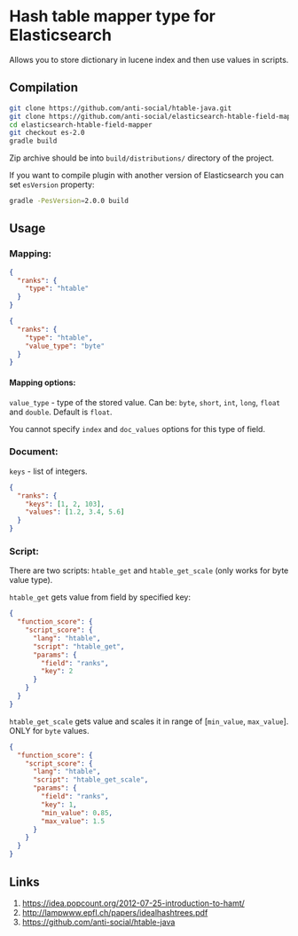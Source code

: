 # Hash table mapper type for Elasticsearch

Allows you to store dictionary in lucene index and then use values in scripts.

## Compilation

```bash
git clone https://github.com/anti-social/htable-java.git
git clone https://github.com/anti-social/elasticsearch-htable-field-mapper.git
cd elasticsearch-htable-field-mapper
git checkout es-2.0
gradle build
```

Zip archive should be into `build/distributions/` directory of the project.

If you want to compile plugin with another version of Elasticsearch you can set `esVersion` property:

```bash
gradle -PesVersion=2.0.0 build
```

## Usage

### Mapping:

```json
{
  "ranks": {
    "type": "htable"
  }
}
```

```json
{
  "ranks": {
    "type": "htable",
    "value_type": "byte"
  }
}
```
#### Mapping options:

`value_type` - type of the stored value. Can be: `byte`, `short`, `int`, `long`, `float` and `double`. Default is `float`.

You cannot specify `index` and `doc_values` options for this type of field.

### Document:

`keys` - list of integers.

```json
{
  "ranks": {
    "keys": [1, 2, 103],
    "values": [1.2, 3.4, 5.6]
  }
}
```

### Script:

There are two scripts: `htable_get` and `htable_get_scale` (only works for byte value type).

`htable_get` gets value from field by specified key:

```json
{
  "function_score": {
    "script_score": {
      "lang": "htable",
      "script": "htable_get",
      "params": {
        "field": "ranks",
        "key": 2
      }
    }
  }
}
```

`htable_get_scale` gets value and scales it in range of [`min_value`, `max_value`]. ONLY for `byte` values.

```json
{
  "function_score": {
    "script_score": {
      "lang": "htable",
      "script": "htable_get_scale",
      "params": {
        "field": "ranks",
        "key": 1,
        "min_value": 0.85,
        "max_value": 1.5
      }
    }
  }
}
```

## Links

1. https://idea.popcount.org/2012-07-25-introduction-to-hamt/
2. http://lampwww.epfl.ch/papers/idealhashtrees.pdf
3. https://github.com/anti-social/htable-java
